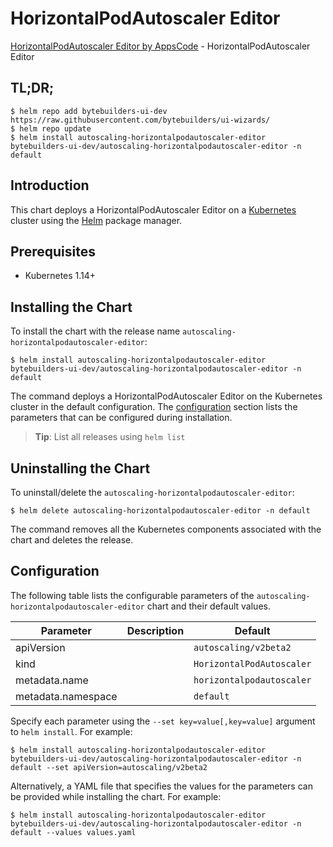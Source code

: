 # HorizontalPodAutoscaler Editor

[HorizontalPodAutoscaler Editor by AppsCode](https://byte.builders) - HorizontalPodAutoscaler Editor

## TL;DR;

```console
$ helm repo add bytebuilders-ui-dev https://raw.githubusercontent.com/bytebuilders/ui-wizards/
$ helm repo update
$ helm install autoscaling-horizontalpodautoscaler-editor bytebuilders-ui-dev/autoscaling-horizontalpodautoscaler-editor -n default
```

## Introduction

This chart deploys a HorizontalPodAutoscaler Editor on a [Kubernetes](http://kubernetes.io) cluster using the [Helm](https://helm.sh) package manager.

## Prerequisites

- Kubernetes 1.14+

## Installing the Chart

To install the chart with the release name `autoscaling-horizontalpodautoscaler-editor`:

```console
$ helm install autoscaling-horizontalpodautoscaler-editor bytebuilders-ui-dev/autoscaling-horizontalpodautoscaler-editor -n default
```

The command deploys a HorizontalPodAutoscaler Editor on the Kubernetes cluster in the default configuration. The [configuration](#configuration) section lists the parameters that can be configured during installation.

> **Tip**: List all releases using `helm list`

## Uninstalling the Chart

To uninstall/delete the `autoscaling-horizontalpodautoscaler-editor`:

```console
$ helm delete autoscaling-horizontalpodautoscaler-editor -n default
```

The command removes all the Kubernetes components associated with the chart and deletes the release.

## Configuration

The following table lists the configurable parameters of the `autoscaling-horizontalpodautoscaler-editor` chart and their default values.

|     Parameter      | Description |          Default          |
|--------------------|-------------|---------------------------|
| apiVersion         |             | `autoscaling/v2beta2`     |
| kind               |             | `HorizontalPodAutoscaler` |
| metadata.name      |             | `horizontalpodautoscaler` |
| metadata.namespace |             | `default`                 |


Specify each parameter using the `--set key=value[,key=value]` argument to `helm install`. For example:

```console
$ helm install autoscaling-horizontalpodautoscaler-editor bytebuilders-ui-dev/autoscaling-horizontalpodautoscaler-editor -n default --set apiVersion=autoscaling/v2beta2
```

Alternatively, a YAML file that specifies the values for the parameters can be provided while
installing the chart. For example:

```console
$ helm install autoscaling-horizontalpodautoscaler-editor bytebuilders-ui-dev/autoscaling-horizontalpodautoscaler-editor -n default --values values.yaml
```
